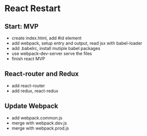 # React Restart

## Start: MVP
- create index.html, add #id element
- add webpack, setup entry and output, read jsx with babel-loader
- add .babelrc, install mutiple babel packages
- use webpack-dev-server serve the files
- finish react MVP

## React-router and Redux
- add react-router
- add redux, react-redux

## Update Webpack
- add webpack.common.js
- merge with webpack.dev.js
- merge with webpack.prod.js
